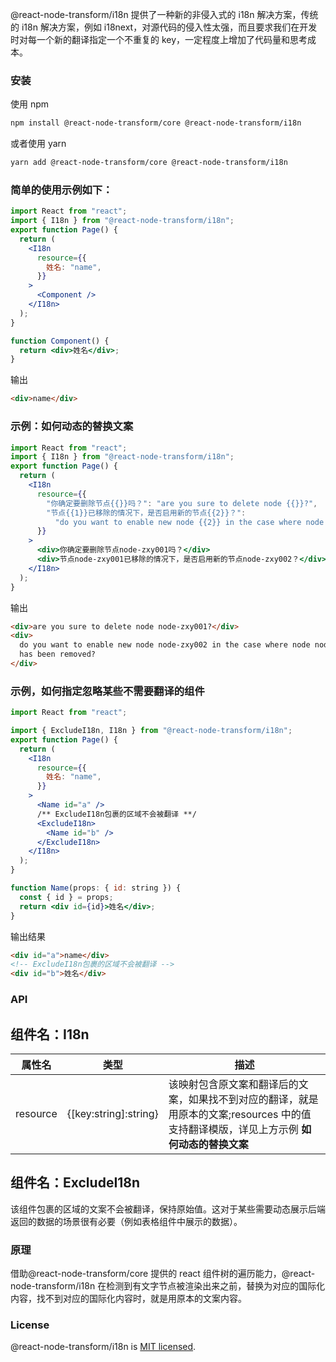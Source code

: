 @react-node-transform/i18n 提供了一种新的非侵入式的 i18n 解决方案，传统的 i18n 解决方案，例如 i18next，对源代码的侵入性太强，而且要求我们在开发时对每一个新的翻译指定一个不重复的 key，一定程度上增加了代码量和思考成本。

### 安装

使用 npm

```bash
npm install @react-node-transform/core @react-node-transform/i18n
```

或者使用 yarn

```bash
yarn add @react-node-transform/core @react-node-transform/i18n
```

### 简单的使用示例如下：

```jsx
import React from "react";
import { I18n } from "@react-node-transform/i18n";
export function Page() {
  return (
    <I18n
      resource={{
        姓名: "name",
      }}
    >
      <Component />
    </I18n>
  );
}

function Component() {
  return <div>姓名</div>;
}
```

输出

```html
<div>name</div>
```

### 示例：如何动态的替换文案

```jsx
import React from "react";
import { I18n } from "@react-node-transform/i18n";
export function Page() {
  return (
    <I18n
      resource={{
        "你确定要删除节点{{}}吗？": "are you sure to delete node {{}}?",
        "节点{{1}}已移除的情况下，是否启用新的节点{{2}}？":
          "do you want to enable new node {{2}} in the case where node {{1}} has been removed?",
      }}
    >
      <div>你确定要删除节点node-zxy001吗？</div>
      <div>节点node-zxy001已移除的情况下，是否启用新的节点node-zxy002？</div>
    </I18n>
  );
}
```

输出

```html
<div>are you sure to delete node node-zxy001?</div>
<div>
  do you want to enable new node node-zxy002 in the case where node node-zxy001
  has been removed?
</div>
```

### 示例，如何指定忽略某些不需要翻译的组件

```jsx
import React from "react";

import { ExcludeI18n, I18n } from "@react-node-transform/i18n";
export function Page() {
  return (
    <I18n
      resource={{
        姓名: "name",
      }}
    >
      <Name id="a" />
      /** ExcludeI18n包裹的区域不会被翻译 **/
      <ExcludeI18n>
        <Name id="b" />
      </ExcludeI18n>
    </I18n>
  );
}

function Name(props: { id: string }) {
  const { id } = props;
  return <div id={id}>姓名</div>;
}
```

输出结果

```html
<div id="a">name</div>
<!-- ExcludeI18n包裹的区域不会被翻译 -->
<div id="b">姓名</div>
```

### API

## 组件名：I18n

| 属性名   | 类型                  | 描述                                                                                                                                     |
| -------- | --------------------- | ---------------------------------------------------------------------------------------------------------------------------------------- |
| resource | {[key:string]:string} | 该映射包含原文案和翻译后的文案，如果找不到对应的翻译，就是用原本的文案;resources 中的值支持翻译模版，详见上方示例 **如何动态的替换文案** |

## 组件名：ExcludeI18n

该组件包裹的区域的文案不会被翻译，保持原始值。这对于某些需要动态展示后端返回的数据的场景很有必要（例如表格组件中展示的数据）。

### 原理

借助@react-node-transform/core 提供的 react 组件树的遍历能力，@react-node-transform/i18n 在检测到有文字节点被渲染出来之前，替换为对应的国际化内容，找不到对应的国际化内容时，就是用原本的文案内容。

### License

@react-node-transform/i18n is [MIT licensed](./LICENSE).

